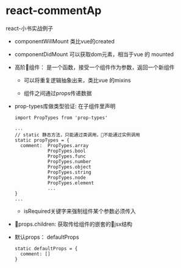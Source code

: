 # react-commentAp
react-小书实战例子


* componentWillMount 类比vue的created

* componentDidMount 可以获取dom元素，相当于vue 的 mounted

* 高阶组件： 是一个函数，接受一个组件作为参数，返回一个新组件

  * 可以将重复逻辑抽象出来，类比vue 的mixins

  * 组件之间通过props传递数据

* prop-types库做类型验证: 在子组件里声明

  ```
  import PropTypes from 'prop-types'

  ...
  // static 静态方法，只能通过类调用，不能通过实例调用
  static propTypes = {
    comment:  PropTypes.array
              PropTypes.bool
              PropTypes.func
              PropTypes.number
              PropTypes.object
              PropTypes.string
              PropTypes.node
              PropTypes.element
              ...
  }
  ...
  ```
   * isRequired关键字来强制组件某个参数必须传入
  
* props.children: 获取传给组件的嵌套的jsx结构

* 默认props： defaultProps

  ```
  static defaultProps = {
    comment: []
  }
  ```